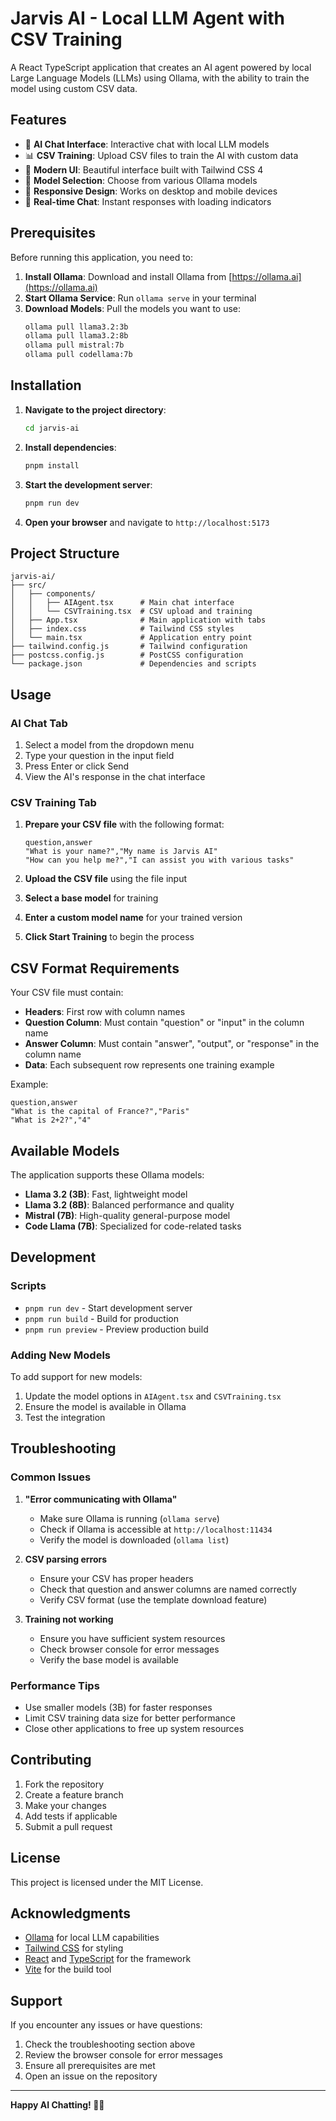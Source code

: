 # Jarvis AI - Local LLM Agent with CSV Training

A React TypeScript application that creates an AI agent powered by local Large Language Models (LLMs) using Ollama, with the ability to train the model using custom CSV data.

## Features

- 🤖 **AI Chat Interface**: Interactive chat with local LLM models
- 📊 **CSV Training**: Upload CSV files to train the AI with custom data
- 🎨 **Modern UI**: Beautiful interface built with Tailwind CSS 4
- 🔄 **Model Selection**: Choose from various Ollama models
- 📱 **Responsive Design**: Works on desktop and mobile devices
- 🚀 **Real-time Chat**: Instant responses with loading indicators

## Prerequisites

Before running this application, you need to:

1. **Install Ollama**: Download and install Ollama from [https://ollama.ai](https://ollama.ai)
2. **Start Ollama Service**: Run `ollama serve` in your terminal
3. **Download Models**: Pull the models you want to use:
   ```bash
   ollama pull llama3.2:3b
   ollama pull llama3.2:8b
   ollama pull mistral:7b
   ollama pull codellama:7b
   ```

## Installation

1. **Navigate to the project directory**:
   ```bash
   cd jarvis-ai
   ```

2. **Install dependencies**:
   ```bash
   pnpm install
   ```

3. **Start the development server**:
   ```bash
   pnpm run dev
   ```

4. **Open your browser** and navigate to `http://localhost:5173`

## Project Structure

```
jarvis-ai/
├── src/
│   ├── components/
│   │   ├── AIAgent.tsx      # Main chat interface
│   │   └── CSVTraining.tsx  # CSV upload and training
│   ├── App.tsx              # Main application with tabs
│   ├── index.css            # Tailwind CSS styles
│   └── main.tsx             # Application entry point
├── tailwind.config.js       # Tailwind configuration
├── postcss.config.js        # PostCSS configuration
└── package.json             # Dependencies and scripts
```

## Usage

### AI Chat Tab

1. Select a model from the dropdown menu
2. Type your question in the input field
3. Press Enter or click Send
4. View the AI's response in the chat interface

### CSV Training Tab

1. **Prepare your CSV file** with the following format:
   ```csv
   question,answer
   "What is your name?","My name is Jarvis AI"
   "How can you help me?","I can assist you with various tasks"
   ```

2. **Upload the CSV file** using the file input
3. **Select a base model** for training
4. **Enter a custom model name** for your trained version
5. **Click Start Training** to begin the process

## CSV Format Requirements

Your CSV file must contain:
- **Headers**: First row with column names
- **Question Column**: Must contain "question" or "input" in the column name
- **Answer Column**: Must contain "answer", "output", or "response" in the column name
- **Data**: Each subsequent row represents one training example

Example:
```csv
question,answer
"What is the capital of France?","Paris"
"What is 2+2?","4"
```

## Available Models

The application supports these Ollama models:
- **Llama 3.2 (3B)**: Fast, lightweight model
- **Llama 3.2 (8B)**: Balanced performance and quality
- **Mistral (7B)**: High-quality general-purpose model
- **Code Llama (7B)**: Specialized for code-related tasks

## Development

### Scripts

- `pnpm run dev` - Start development server
- `pnpm run build` - Build for production
- `pnpm run preview` - Preview production build

### Adding New Models

To add support for new models:

1. Update the model options in `AIAgent.tsx` and `CSVTraining.tsx`
2. Ensure the model is available in Ollama
3. Test the integration

## Troubleshooting

### Common Issues

1. **"Error communicating with Ollama"**
   - Make sure Ollama is running (`ollama serve`)
   - Check if Ollama is accessible at `http://localhost:11434`
   - Verify the model is downloaded (`ollama list`)

2. **CSV parsing errors**
   - Ensure your CSV has proper headers
   - Check that question and answer columns are named correctly
   - Verify CSV format (use the template download feature)

3. **Training not working**
   - Ensure you have sufficient system resources
   - Check browser console for error messages
   - Verify the base model is available

### Performance Tips

- Use smaller models (3B) for faster responses
- Limit CSV training data size for better performance
- Close other applications to free up system resources

## Contributing

1. Fork the repository
2. Create a feature branch
3. Make your changes
4. Add tests if applicable
5. Submit a pull request

## License

This project is licensed under the MIT License.

## Acknowledgments

- [Ollama](https://ollama.ai) for local LLM capabilities
- [Tailwind CSS](https://tailwindcss.com) for styling
- [React](https://reactjs.org) and [TypeScript](https://www.typescriptlang.org) for the framework
- [Vite](https://vitejs.dev) for the build tool

## Support

If you encounter any issues or have questions:
1. Check the troubleshooting section above
2. Review the browser console for error messages
3. Ensure all prerequisites are met
4. Open an issue on the repository

---

**Happy AI Chatting! 🤖✨**
